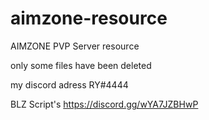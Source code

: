 # aimzone-resource
AIMZONE PVP Server resource

only some files have been deleted

my discord adress RY#4444

BLZ Script's https://discord.gg/wYA7JZBHwP
